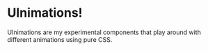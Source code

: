 # UInimations!

UInimations are my experimental components that play around with different animations using pure CSS.